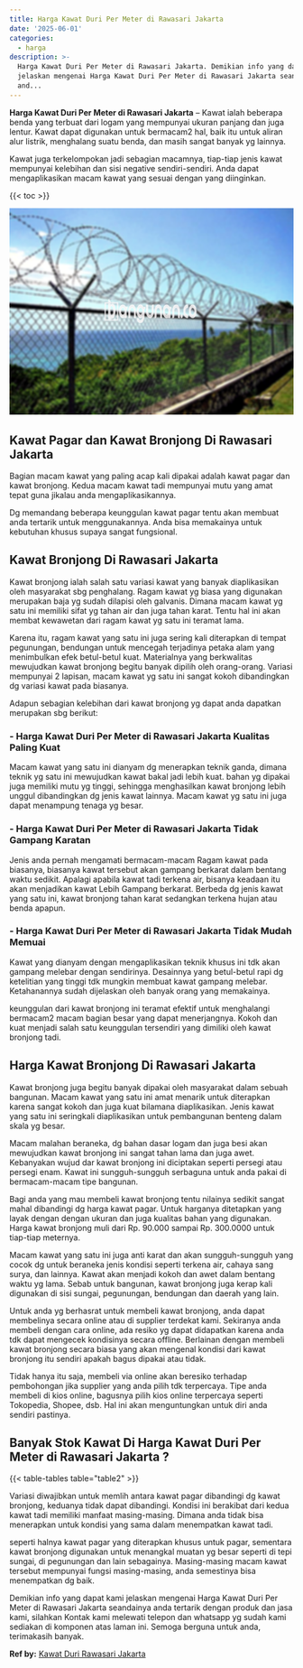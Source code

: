 ```yaml
---
title: Harga Kawat Duri Per Meter di Rawasari Jakarta
date: '2025-06-01'
categories:
  - harga
description: >-
  Harga Kawat Duri Per Meter di Rawasari Jakarta. Demikian info yang dapat kami
  jelaskan mengenai Harga Kawat Duri Per Meter di Rawasari Jakarta seandainya
  and...
---
```


**Harga Kawat Duri Per Meter di Rawasari Jakarta** – Kawat ialah beberapa benda yang terbuat dari logam yang mempunyai ukuran panjang dan juga lentur. Kawat dapat digunakan untuk bermacam2 hal, baik itu untuk aliran alur listrik, menghalang suatu benda, dan masih sangat banyak yg lainnya.

Kawat juga terkelompokan jadi sebagian macamnya, tiap-tiap jenis kawat mempunyai kelebihan dan sisi negative sendiri-sendiri. Anda dapat mengaplikasikan macam kawat yang sesuai dengan yang diinginkan.

{{< toc >}}

![Harga Kawat Duri Per Meter di Rawasari Jakarta](/images/jual-kawat-murah46.png)

## Kawat Pagar dan Kawat Bronjong Di Rawasari Jakarta

Bagian macam kawat yang paling acap kali dipakai adalah kawat pagar dan kawat bronjong. Kedua macam kawat tadi mempunyai mutu yang amat tepat guna jikalau anda mengaplikasikannya.

Dg memandang beberapa keunggulan kawat pagar tentu akan membuat anda tertarik untuk menggunakannya. Anda bisa memakainya untuk kebutuhan khusus supaya sangat fungsional.

## Kawat Bronjong Di Rawasari Jakarta

Kawat bronjong ialah salah satu variasi kawat yang banyak diaplikasikan oleh masyarakat sbg penghalang. Ragam kawat yg biasa yang digunakan merupakan baja yg sudah dilapisi oleh galvanis. Dimana macam kawat yg satu ini memiliki sifat yg tahan air dan juga tahan karat. Tentu hal ini akan membat kewawetan dari ragam kawat yg satu ini teramat lama.

Karena itu, ragam kawat yang satu ini juga sering kali diterapkan di tempat pegunungan, bendungan untuk mencegah terjadinya petaka alam yang menimbulkan efek betul-betul kuat. Materialnya yang berkwalitas mewujudkan kawat bronjong begitu banyak dipilih oleh orang-orang. Variasi mempunyai 2 lapisan, macam kawat yg satu ini sangat kokoh dibandingkan dg variasi kawat pada biasanya.

Adapun sebagian kelebihan dari kawat bronjong yg dapat anda dapatkan merupakan sbg berikut:

### \- Harga Kawat Duri Per Meter di Rawasari Jakarta Kualitas Paling Kuat

Macam kawat yang satu ini dianyam dg menerapkan teknik ganda, dimana teknik yg satu ini mewujudkan kawat bakal jadi lebih kuat. bahan yg dipakai juga memiliki mutu yg tinggi, sehingga menghasilkan kawat bronjong lebih unggul dibandingkan dg jenis kawat lainnya. Macam kawat yg satu ini juga dapat menampung tenaga yg besar.

### \- Harga Kawat Duri Per Meter di Rawasari Jakarta Tidak Gampang Karatan

Jenis anda pernah mengamati bermacam-macam Ragam kawat pada biasanya, biasanya kawat tersebut akan gampang berkarat dalam bentang waktu sedikit. Apalagi apabila kawat tadi terkena air, bisanya keadaan itu akan menjadikan kawat Lebih Gampang berkarat. Berbeda dg jenis kawat yang satu ini, kawat bronjong tahan karat sedangkan terkena hujan atau benda apapun.

### \- Harga Kawat Duri Per Meter di Rawasari Jakarta Tidak Mudah Memuai

Kawat yang dianyam dengan mengaplikasikan teknik khusus ini tdk akan gampang melebar dengan sendirinya. Desainnya yang betul-betul rapi dg ketelitian yang tinggi tdk mungkin membuat kawat gampang melebar. Ketahanannya sudah dijelaskan oleh banyak orang yang memakainya.

keunggulan dari kawat bronjong ini teramat efektif untuk menghalangi bermacam2 macam bagian besar yang dapat menerjangnya. Kokoh dan kuat menjadi salah satu keunggulan tersendiri yang dimiliki oleh kawat bronjong tadi.

## Harga Kawat Bronjong Di Rawasari Jakarta

Kawat bronjong juga begitu banyak dipakai oleh masyarakat dalam sebuah bangunan. Macam kawat yang satu ini amat menarik untuk diterapkan karena sangat kokoh dan juga kuat bilamana diaplikasikan. Jenis kawat yang satu ini seringkali diaplikasikan untuk pembangunan benteng dalam skala yg besar.

Macam malahan beraneka, dg bahan dasar logam dan juga besi akan mewujudkan kawat bronjong ini sangat tahan lama dan juga awet. Kebanyakan wujud dar kawat bronjong ini diciptakan seperti persegi atau persegi enam. Kawat ini sungguh-sungguh serbaguna untuk anda pakai di bermacam-macam tipe bangunan.

Bagi anda yang mau membeli kawat bronjong tentu nilainya sedikit sangat mahal dibandingi dg harga kawat pagar. Untuk harganya ditetapkan yang layak dengan dengan ukuran dan juga kualitas bahan yang digunakan. Harga kawat bronjong muli dari Rp. 90.000 sampai Rp. 300.0000 untuk tiap-tiap meternya.

Macam kawat yang satu ini juga anti karat dan akan sungguh-sungguh yang cocok dg untuk beraneka jenis kondisi seperti terkena air, cahaya sang surya, dan lainnya. Kawat akan menjadi kokoh dan awet dalam bentang waktu yg lama. Sebab untuk bangunan, kawat bronjong juga kerap kali digunakan di sisi sungai, pegunungan, bendungan dan daerah yang lain.

Untuk anda yg berhasrat untuk membeli kawat bronjong, anda dapat membelinya secara online atau di supplier terdekat kami. Sekiranya anda membeli dengan cara online, ada resiko yg dapat didapatkan karena anda tdk dapat mengecek kondisinya secara offline. Berlainan dengan membeli kawat bronjong secara biasa yang akan mengenal kondisi dari kawat bronjong itu sendiri apakah bagus dipakai atau tidak.

Tidak hanya itu saja, membeli via online akan beresiko terhadap pembohongan jika supplier yang anda pilih tdk terpercaya. Tipe anda membeli di kios online, bagusnya pilih kios online terpercaya seperti Tokopedia, Shopee, dsb. Hal ini akan menguntungkan untuk diri anda sendiri pastinya.

## Banyak Stok Kawat Di Harga Kawat Duri Per Meter di Rawasari Jakarta ?

{{< table-tables table="table2" >}}

Variasi diwajibkan untuk memlih antara kawat pagar dibandingi dg kawat bronjong, keduanya tidak dapat dibandingi. Kondisi ini berakibat dari kedua kawat tadi memiliki manfaat masing-masing. Dimana anda tidak bisa menerapkan untuk kondisi yang sama dalam menempatkan kawat tadi.

seperti halnya kawat pagar yang diterapkan khusus untuk pagar, sementara kawat bronjong digunakan untuk menangkal muatan yg besar seperti di tepi sungai, di pegunungan dan lain sebagainya. Masing-masing macam kawat tersebut mempunyai fungsi masing-masing, anda semestinya bisa menempatkan dg baik.

Demikian info yang dapat kami jelaskan mengenai Harga Kawat Duri Per Meter di Rawasari Jakarta seandainya anda tertarik dengan produk dan jasa kami, silahkan Kontak kami melewati telepon dan whatsapp yg sudah kami sediakan di komponen atas laman ini. Semoga berguna untuk anda, terimakasih banyak.

**Ref by:** [Kawat Duri Rawasari Jakarta](https://id.wikipedia.org/wiki/Kawat)
